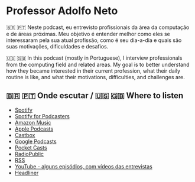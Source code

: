 # Professor Adolfo Neto

🇧🇷 🇵🇹 Neste podcast, eu entrevisto profissionais da área da computação e de áreas próximas. Meu objetivo é entender melhor como eles se interessaram pela sua atual profissão, como é seu dia-a-dia e quais são suas motivações, dificuldades e desafios.

🇺🇸 🇬🇧 In this podcast (mostly in Portuguese), I interview professionals from the computing field and related areas. My goal is to better understand how they became interested in their current profession, what their daily routine is like, and what their motivations, difficulties, and challenges are.

## 🇧🇷 🇵🇹 Onde escutar / 🇺🇸 🇬🇧 Where to listen

- [Spotify](https://open.spotify.com/show/6WUkoemlaXJqRybGYdpEf3)
- [Spotify for Podcasters](https://podcasters.spotify.com/pod/show/adolfont)
- [Amazon Music](https://music.amazon.com.br/podcasts/2c2d166a-4f5d-4b9e-8dc7-fa8276787329/professor-adolfo-neto)
- [Apple Podcasts](https://podcasts.apple.com/us/podcast/professor-adolfo-neto/id1490465804?uo=4)
- [Castbox](https://castbox.fm/channel/Podcast-do-Professor-Adolfo-Neto-id2494657?country=us)
- [Google Podcasts](https://podcasts.google.com/feed/aHR0cHM6Ly9hbmNob3IuZm0vcy8xMGYyYmE3NC9wb2RjYXN0L3Jzcw==)
- [Pocket Casts](https://pca.st/y74gr6np)
- [RadioPublic](https://radiopublic.com/professor-adolfo-neto-8Xg12e)
- [RSS](https://anchor.fm/s/10f2ba74/podcast/rss)
- [YouTube - alguns episódios, com vídeos das entrevistas](https://www.youtube.com/playlist?list=PLF5ttO8F-IsSl1zRpP521vBVWGsCeRbEy)
- [Headliner](https://play.headliner.app/podcast/14766)
